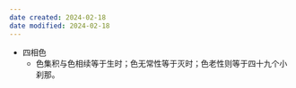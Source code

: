 ```yaml
---
date created: 2024-02-18
date modified: 2024-02-18
---
```

- 四相色
    - 色集积与色相续等于生时；色无常性等于灭时；色老性则等于四十九个小刹那。
